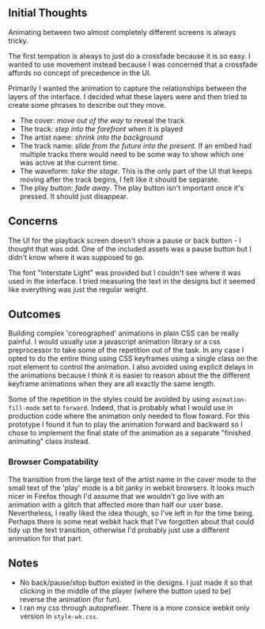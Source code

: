 ## Initial Thoughts

Animating between two almost completely different screens is always tricky.

The first tempation is always to just do a crossfade because it is so easy. I wanted to use movement instead because I was concerned that a crossfade affords no concept of precedence in the UI.

Primarily I wanted the animation to capture the relationships between the layers of the interface. I decided what these layers were and then tried to create some phrases to describe out they move.

- The cover: *move out of the way* to reveal the track
- The track: *step into the forefront* when it is played
- The artist name: *shrink into the background*
- The track name: *slide from the future into the present*. If an embed had multiple tracks there would need to be some way to show which one was active at the current time.
- The waveform: *take the stage*. This is the only part of the UI that keeps moving after the track begins, I felt like it should be separate.
- The play button: *fade away*. The play button isn't important once it's pressed. It should just disappear.


## Concerns

The UI for the playback screen doesn't show a pause or back button - I thought that was odd. One of the included assets was a pause button but I didn't know where it was supposed to go.

The font "Interstate Light" was provided but I couldn't see where it was used in the interface. I tried measuring the text in the designs but it seemed like everything was just the regular weight.


## Outcomes

Building complex 'coreographed' animations in plain CSS can be really painful. I would usually use a javascript animation library or a css preprocessor to take some of the repetition out of the task. In any case I opted to do the entire thing using CSS keyframes using a single class on the root element to control the animation. I also avoided using explicit delays in the animations because I think it is easier to reason about the the different keyframe animations when they are all exactly the same length.

Some of the repetition in the styles could be avoided by using `animation-fill-mode` set to `forward`. Indeed, that is probably what I would use in production code where the animation only needed to flow foward. For this prototype I found it fun to play the animation forward and backward so I chose to implement the final state of the animation as a separate "finished animating" class instead.


### Browser Compatability

The transition from the large text of the artist name in the cover mode to the small text of the 'play' mode is a bit janky in webkit browsers. It looks much nicer in Firefox though I'd assume that we wouldn't go live with an animation with a glitch that affected more than half our user base. Nevertheless, I really liked the idea though, so I've left in for the time being. Perhaps there is some neat webkit hack that I've forgotten about that could tidy up the text transition, otherwise I'd probably just use a different animation for that part.


## Notes

- No back/pause/stop button existed in the designs. I just made it so that clicking in the middle of the player (where the button used to be) reverse the animation (for fun).
- I ran my css through autoprefixer. There is a more consice webkit only version in `style-wk.css`.


